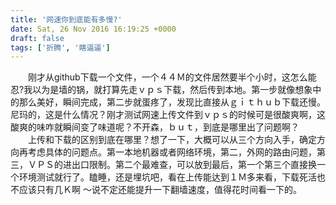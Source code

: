 ```yaml
---
title: '网速你到底能有多慢?'
date: Sat, 26 Nov 2016 16:19:25 +0000
draft: false
tags: ['折腾', '瞎逼逼']
---
```


　　刚才从github下载一个文件，一个４４Ｍ的文件居然要半个小时，这怎么能忍?我以为是墙的锅，就打算先走ｖｐｓ下载，然后传到本地。第一步就像想象中的那么美好，瞬间完成，第二步就蛋疼了，发现比直接从ｇｉｔｈｕｂ下载还慢。尼玛的，这是什么情况？刚才测试网速上传文件到ｖｐｓ的时候可是很酸爽啊，这酸爽的味咋就瞬间变了味道呢？不开森，ｂｕｔ，到底是哪里出了问题啊？ 　　上传和下载的区别到底在哪里？想了一下，大概可以从三个方向入手，确定方向再考虑具体的问题点。第一本地机器或者网络环境，第二，外网的路由问题，第三，ＶＰＳ的进出口限制。第二个最难查，可以放到最后，第一个第三个直接换一个环境测试就行了。瞌睡，还是埋坑吧，看在上传能达到１Ｍ多来看，下载死活也不应该只有几Ｋ啊 ～说不定还能提升一下翻墙速度，值得花时间看一下的。